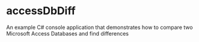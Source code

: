 # accessDbDiff

An example C# console application that demonstrates how to compare two Microsoft Access Databases and find differences
